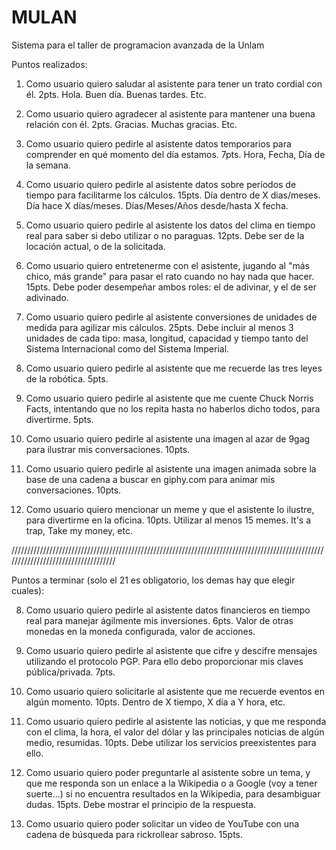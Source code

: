 # MULAN
Sistema para el taller de programacion avanzada de la Unlam

Puntos realizados:
1. Como usuario quiero saludar al asistente para tener un trato cordial con él. 2pts. Hola. Buen día. Buenas tardes. Etc.

2. Como usuario quiero agradecer al asistente para mantener una buena relación con él. 2pts. Gracias. Muchas gracias. Etc.

3. Como usuario quiero pedirle al asistente datos temporarios para comprender en qué momento del día estamos. 7pts. Hora, Fecha, Día de la semana.

4. Como usuario quiero pedirle al asistente datos sobre períodos de tiempo para facilitarme los cálculos. 15pts. Día dentro de X dias/meses. Día hace X días/meses. Días/Meses/Años desde/hasta X fecha.

9. Como usuario quiero pedirle al asistente los datos del clima en tiempo real para saber si debo utilizar o no paraguas. 12pts. Debe ser de la locación actual, o de la solicitada.

10. Como usuario quiero entretenerme con el asistente, jugando al "más chico, más grande" para pasar el rato cuando no hay nada que hacer. 15pts. Debe poder desempeñar ambos roles: el de adivinar, y el de ser adivinado.

11. Como usuario quiero pedirle al asistente conversiones de unidades de medida para agilizar mis cálculos. 25pts. Debe incluir al menos 3 unidades de cada tipo: masa, longitud, capacidad y tiempo tanto del Sistema Internacional como del Sistema Imperial.

12. Como usuario quiero pedirle al asistente que me recuerde las tres leyes de la robótica. 5pts.

13. Como usuario quiero pedirle al asistente que me cuente Chuck Norris Facts, intentando que no los repita hasta no haberlos dicho todos, para divertirme. 5pts.

18. Como usuario quiero pedirle al asistente una imagen al azar de 9gag para ilustrar mis conversaciones. 10pts.

19. Como usuario quiero pedirle al asistente una imagen animada sobre la base de una cadena a buscar en giphy.com para animar mis conversaciones. 10pts.

22. Como usuario quiero mencionar un meme y que el asistente lo ilustre, para divertirme en la oficina. 10pts. Utilizar al menos 15 memes. It's a trap, Take my money, etc.

////////////////////////////////////////////////////////////////////////////////////////////////////////////////////////////////////

Puntos a terminar (solo el 21 es obligatorio, los demas hay que elegir cuales):

8. Como usuario quiero pedirle al asistente datos financieros en tiempo real para manejar ágilmente mis inversiones. 6pts. Valor de otras monedas en la moneda configurada, valor de acciones.

15. Como usuario quiero pedirle al asistente que cifre y descifre mensajes utilizando el protocolo PGP. Para ello debo proporcionar mis claves pública/privada. 7pts.

16. Como usuario quiero solicitarle al asistente que me recuerde eventos en algún momento. 10pts. Dentro de X tiempo, X día a Y hora, etc.

17. Como usuario quiero pedirle al asistente las noticias, y que me responda con el clima, la hora, el valor del dólar y las principales noticias de algún medio, resumidas. 10pts. Debe utilizar los servicios preexistentes para ello.

20. Como usuario quiero poder preguntarle al asistente sobre un tema, y que me responda son un enlace a la Wikipedia o a Google (voy a tener suerte...) si no encuentra resultados en la Wikipedia, para desambiguar dudas. 15pts. Debe mostrar el principio de la respuesta.

21. Como usuario quiero poder solicitar un video de YouTube con una cadena de búsqueda para rickrollear sabroso. 15pts.
